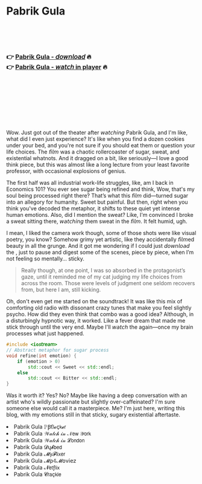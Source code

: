 <h1>Pabrik Gula</h1>

<br><br><br>

<h3>👉 <a href="https://Bryans-diiludetmarb1989.github.io/dugrvpajlp/">Pabrik Gula - 𝘥𝘰𝘸𝘯𝘭𝘰𝘢𝘥</a> 🔥<br>
👉 <a href="https://Bryans-diiludetmarb1989.github.io/dugrvpajlp/">Pabrik Gula - 𝘸𝘢𝘵𝘤𝘩 in player</a> 🔥
</h3>



<br><br><br><br><br><br><br>


Wow. Just got out of the theater after 𝘸𝘢𝘵𝘤𝘩𝘪𝘯𝘨 Pabrik Gula, and I'm like, what did I even just experience? It's like when you find a dozen cookies under your bed, and you're not sure if you should eat them or question your life choices. The 𝘧𝘪𝘭𝘮 was a chaotic rollercoaster of sugar, sweat, and existential whatnots. And it dragged on a bit, like seriously—I love a good think piece, but this was almost like a long lecture from your least favorite professor, with occasional explosions of genius.

The first half was all industrial work-life struggles, like, am I back in Economics 101? You ever see sugar being refined and think, Wow, that's my soul being processed right there? That’s what this 𝘧𝘪𝘭𝘮 did—turned sugar into an allegory for humanity. Sweet but painful. But then, right when you think you've decoded the metaphor, it shifts to these quiet yet intense human emotions. Also, did I mention the sweat? Like, I'm convinced I broke a sweat sitting there, 𝘸𝘢𝘵𝘤𝘩𝘪𝘯𝘨 them sweat in the 𝘧𝘪𝘭𝘮. It felt humid, ugh.

I mean, I liked the camera work though, some of those shots were like visual poetry, you know? Somehow grimy yet artistic, like they accidentally 𝘧𝘪𝘭𝘮ed beauty in all the grunge. And it got me wondering if I could just 𝘥𝘰𝘸𝘯𝘭𝘰𝘢𝘥 the  , just to pause and digest some of the scenes, piece by piece, when I’m not feeling so mentally… sticky.

> Really though, at one point, I was so absorbed in the protagonist’s gaze, until it reminded me of my cat judging my life choices from across the room. Those were levels of judgment one seldom recovers from, but here I am, still kicking.

Oh, don't even get me started on the soundtrack! It was like this mix of comforting old radio with dissonant crazy tunes that make you feel slightly psycho. How did they even think that combo was a good idea? Although, in a disturbingly hypnotic way, it worked. Like a fever dream that made me stick through until the very end. Maybe I'll 𝘸𝘢𝘵𝘤𝘩 the   again—once my brain processes what just happened.

```cpp
#include <io𝘴𝘵𝘳𝘦𝘢𝘮>
// Abstract metaphor for sugar process
void refine(int emotion) {
    if (emotion > 0)
        std::cout << Sweet << std::endl;
    else 
        std::cout << Bitter << std::endl;
}
```

Was it worth it? Yes? No? Maybe like having a deep conversation with an artist who's wildly passionate but slightly over-caffeinated? I'm sure someone else would call it a masterpiece. Me? I'm just here, writing this blog, with my emotions still in that sticky, sugary existential aftertaste.

<li>Pabrik Gula 𝙿Ꞵť𝗅𝓸ç𝗄𝓮𝗋</li>
<li>Pabrik Gula 𝒲𝒶𝓉𝒸𝒽 𝒾𝓃 𝒩𝖾𝗐 𝒴𝗈𝗋𝗄</li>
<li>Pabrik Gula 𝒲𝒶𝓉𝒸𝒽 𝒾𝓃 𝓛𝗈𝗇𝖽𝗈𝗇</li>
<li>Pabrik Gula 𝓓ų𝓫𝖻𝖾𝖽</li>
<li>Pabrik Gula 𝓜𝗒𝓕𝗅𝗂𝗑𝖾𝗋</li>
<li>Pabrik Gula 𝓜ρ𝟜𝓜𝗈ν𝗂𝖾𝗓</li>
<li>Pabrik Gula 𝓝𝖾𝗍ƒ𝗅𝗂𝗑</li>
<li>Pabrik Gula 𝓒𝗋𝖺ç𝗄𝗅𝖾</li>
